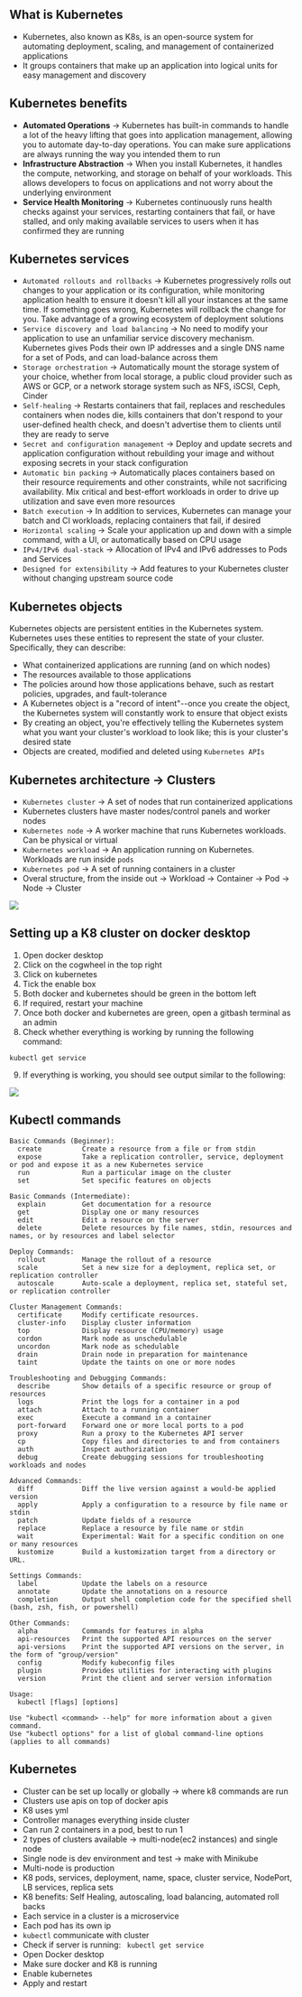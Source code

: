 ## What is Kubernetes
* Kubernetes, also known as K8s, is an open-source system for automating deployment, scaling, and management of containerized applications
* It groups containers that make up an application into logical units for easy management and discovery
## Kubernetes benefits
* **Automated Operations** -> Kubernetes has built-in commands to handle a lot of the heavy lifting that goes into application management, allowing you to automate day-to-day operations. You can make sure applications are always running the way you intended them to run
* **Infrastructure Abstraction** -> When you install Kubernetes, it handles the compute, networking, and storage on behalf of your workloads. This allows developers to focus on applications and not worry about the underlying environment
* **Service Health Monitoring** -> Kubernetes continuously runs health checks against your services, restarting containers that fail, or have stalled, and only making available services to users when it has confirmed they are running
## Kubernetes services
* `Automated rollouts and rollbacks` -> Kubernetes progressively rolls out changes to your application or its configuration, while monitoring application health to ensure it doesn't kill all your instances at the same time. If something goes wrong, Kubernetes will rollback the change for you. Take advantage of a growing ecosystem of deployment solutions
* `Service discovery and load balancing` -> No need to modify your application to use an unfamiliar service discovery mechanism. Kubernetes gives Pods their own IP addresses and a single DNS name for a set of Pods, and can load-balance across them
* `Storage orchestration` -> Automatically mount the storage system of your choice, whether from local storage, a public cloud provider such as AWS or GCP, or a network storage system such as NFS, iSCSI, Ceph, Cinder
* `Self-healing` -> Restarts containers that fail, replaces and reschedules containers when nodes die, kills containers that don't respond to your user-defined health check, and doesn't advertise them to clients until they are ready to serve
* `Secret and configuration management` -> Deploy and update secrets and application configuration without rebuilding your image and without exposing secrets in your stack configuration
* `Automatic bin packing` -> Automatically places containers based on their resource requirements and other constraints, while not sacrificing availability. Mix critical and best-effort workloads in order to drive up utilization and save even more resources
* `Batch execution` -> In addition to services, Kubernetes can manage your batch and CI workloads, replacing containers that fail, if desired
* `Horizontal scaling` -> Scale your application up and down with a simple command, with a UI, or automatically based on CPU usage
* `IPv4/IPv6 dual-stack` -> Allocation of IPv4 and IPv6 addresses to Pods and Services
* `Designed for extensibility` -> Add features to your Kubernetes cluster without changing upstream source code
## Kubernetes objects
Kubernetes objects are persistent entities in the Kubernetes system. Kubernetes uses these entities to represent the state of your cluster. Specifically, they can describe:
* What containerized applications are running (and on which nodes)
* The resources available to those applications
* The policies around how those applications behave, such as restart policies, upgrades, and fault-tolerance
* A Kubernetes object is a "record of intent"--once you create the object, the Kubernetes system will constantly work to ensure that object exists
* By creating an object, you're effectively telling the Kubernetes system what you want your cluster's workload to look like; this is your cluster's desired state
* Objects are created, modified and deleted using `Kubernetes APIs`
## Kubernetes architecture -> Clusters
* `Kubernetes cluster` -> A set of nodes that run containerized applications
* Kubernetes clusters have master nodes/control panels and worker nodes
* `Kubernetes node` -> A worker machine that runs Kubernetes workloads. Can be physical or virtual
* `Kubernetes workload` -> An application running on Kubernetes. Workloads are run inside `pods`
* `Kubernetes pod` -> A set of running containers in a cluster
* Overal structure, from the inside out -> Workload -> Container -> Pod -> Node -> Cluster

![](images/cluster.png)

## Setting up a K8 cluster on docker desktop
1) Open docker desktop
2) Click on the cogwheel in the top right
3) Click on kubernetes
4) Tick the enable box
5) Both docker and kubernetes should be green in the bottom left
6) If required, restart your machine
7) Once both docker and kubernetes are green, open a gitbash terminal as an admin
8) Check whether everything is working by running the following command: 
```
kubectl get service
```
9) If everything is working, you should see output similar to the following:

![](images/kubectl.png)


## Kubectl commands
```
Basic Commands (Beginner):
  create          Create a resource from a file or from stdin
  expose          Take a replication controller, service, deployment or pod and expose it as a new Kubernetes service
  run             Run a particular image on the cluster
  set             Set specific features on objects

Basic Commands (Intermediate):
  explain         Get documentation for a resource
  get             Display one or many resources
  edit            Edit a resource on the server
  delete          Delete resources by file names, stdin, resources and names, or by resources and label selector

Deploy Commands:
  rollout         Manage the rollout of a resource
  scale           Set a new size for a deployment, replica set, or replication controller
  autoscale       Auto-scale a deployment, replica set, stateful set, or replication controller

Cluster Management Commands:
  certificate     Modify certificate resources.
  cluster-info    Display cluster information
  top             Display resource (CPU/memory) usage
  cordon          Mark node as unschedulable
  uncordon        Mark node as schedulable
  drain           Drain node in preparation for maintenance
  taint           Update the taints on one or more nodes

Troubleshooting and Debugging Commands:
  describe        Show details of a specific resource or group of resources
  logs            Print the logs for a container in a pod
  attach          Attach to a running container
  exec            Execute a command in a container
  port-forward    Forward one or more local ports to a pod
  proxy           Run a proxy to the Kubernetes API server
  cp              Copy files and directories to and from containers
  auth            Inspect authorization
  debug           Create debugging sessions for troubleshooting workloads and nodes

Advanced Commands:
  diff            Diff the live version against a would-be applied version
  apply           Apply a configuration to a resource by file name or stdin
  patch           Update fields of a resource
  replace         Replace a resource by file name or stdin
  wait            Experimental: Wait for a specific condition on one or many resources
  kustomize       Build a kustomization target from a directory or URL.

Settings Commands:
  label           Update the labels on a resource
  annotate        Update the annotations on a resource
  completion      Output shell completion code for the specified shell (bash, zsh, fish, or powershell)

Other Commands:
  alpha           Commands for features in alpha
  api-resources   Print the supported API resources on the server
  api-versions    Print the supported API versions on the server, in the form of "group/version"
  config          Modify kubeconfig files
  plugin          Provides utilities for interacting with plugins
  version         Print the client and server version information

Usage:
  kubectl [flags] [options]

Use "kubectl <command> --help" for more information about a given command.
Use "kubectl options" for a list of global command-line options (applies to all commands)
```
## Kubernetes
* Cluster can be set up locally or globally -> where k8 commands are run
* Clusters use apis on top of docker apis
* K8 uses yml
* Controller manages everything inside cluster
* Can run 2 containers in a pod, best to run 1
* 2 types of clusters available  -> multi-node(ec2 instances) and single node
* Single node is dev environment and test -> make with Minikube
* Multi-node is production
* K8 pods, services, deployment, name, space, cluster service, NodePort, LB services, replica sets
* K8 benefits: Self Healing, autoscaling, load balancing, automated roll backs
* Each service in a cluster is a microservice
* Each pod has its own ip
* `kubectl` communicate with cluster
* Check if server is running: ` kubectl get service`
* Open Docker desktop
* Make sure docker and K8 is running
* Enable kubernetes
* Apply and restart